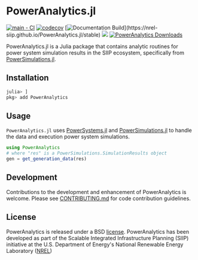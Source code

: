 # PowerAnalytics.jl

[![main - CI](https://github.com/NREL-SIIP/PowerAnalytics.jl/actions/workflows/main-tests.yml/badge.svg)](https://github.com/NREL-SIIP/PowerAnalytics.jl/actions/workflows/main-tests.yml) 
[![codecov](https://codecov.io/gh/NREL-SIIP/PowerAnalytics.jl/branch/main/graph/badge.svg)](https://codecov.io/gh/NREL-SIIP/PowerAnalytics.jl)
[![Documentation Build](https://github.com/NREL-SIIP/PowerAnalytics.jl/workflows/Documentation/badge.svg?)](https://nrel-siip.github.io/PowerAnalytics.jl/stable)
[<img src="https://img.shields.io/badge/slack-@SIIP/PG-blue.svg?logo=slack">](https://join.slack.com/t/nrel-siip/shared_invite/zt-glam9vdu-o8A9TwZTZqqNTKHa7q3BpQ)
[![PowerAnalytics Downloads](https://shields.io/endpoint?url=https://pkgs.genieframework.com/api/v1/badge/Genie)](https://pkgs.genieframework.com?packages=PowerAnalytics)

PowerAnalytics.jl is a Julia package that contains analytic routines for power system simulation results in the SIIP ecosystem, specifically from [PowerSimulations.jl](https://github.com/NREL/PowerSimulations.jl).

## Installation

```julia
julia> ]
pkg> add PowerAnalytics
```

## Usage

`PowerAnalytics.jl` uses [PowerSystems.jl](https://github.com/NREL/PowerSystems.jl) and [PowerSimulations.jl](https://github.com/NREL/PowerSimulations.jl) to handle the data and execution power system simulations.

```julia
using PowerAnalytics
# where "res" is a PowerSimulations.SimulationResults object
gen = get_generation_data(res)
```

## Development

Contributions to the development and enhancement of PowerAnalytics is welcome. Please see [CONTRIBUTING.md](https://github.com/NREL-SIIP/PowerAnalytics.jl/blob/main/CONTRIBUTING.md) for code contribution guidelines.

## License

PowerAnalytics is released under a BSD [license](https://github.com/nrel-siip/PowerAnalytics.jl/blob/main/LICENSE). PowerAnalytics has been developed as part of the Scalable Integrated Infrastructure Planning (SIIP)
initiative at the U.S. Department of Energy's National Renewable Energy Laboratory ([NREL](https://www.nrel.gov/))
